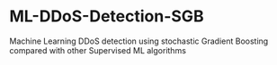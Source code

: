 # ML-DDoS-Detection-SGB
Machine Learning DDoS detection using stochastic Gradient Boosting compared with other Supervised ML algorithms
